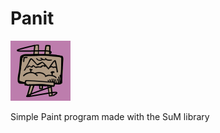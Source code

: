 # Panit
![The Logo](https://github.com/2-Bored-Kids/Panit/blob/main/icon.png?raw=true)

Simple Paint program made with the SuM library
